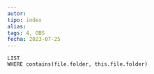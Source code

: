 ```yaml
---
autor:
tipo: index
alias:
tags: 4, OBS
fecha: 2023-07-25
---
```


```dataview
LIST
WHERE contains(file.folder, this.file.folder)
```
